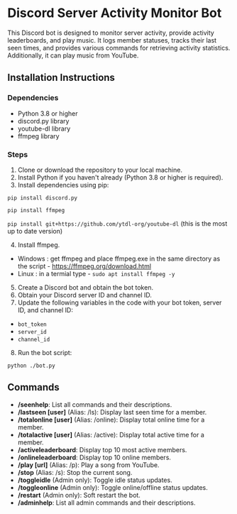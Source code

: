 # Discord Server Activity Monitor Bot

This Discord bot is designed to monitor server activity, provide activity leaderboards, and play music. It logs member statuses, tracks their last seen times, and provides various commands for retrieving activity statistics. Additionally, it can play music from YouTube.

## Installation Instructions
### Dependencies
- Python 3.8 or higher
- discord.py library
- youtube-dl library
- ffmpeg library

### Steps
1. Clone or download the repository to your local machine.
2. Install Python if you haven't already (Python 3.8 or higher is required).
3. Install dependencies using pip:

`pip install discord.py`

`pip install ffmpeg`

`pip install git+https://github.com/ytdl-org/youtube-dl` (this is the most up to date version)

4. Install ffmpeg.
- Windows : get ffmpeg and place ffmpeg.exe in the same directory as the script - https://ffmpeg.org/download.html
- Linux : in a termial type - `sudo apt install ffmpeg -y`

5. Create a Discord bot and obtain the bot token.
6. Obtain your Discord server ID and channel ID.
7. Update the following variables in the code with your bot token, server ID, and channel ID:
- `bot_token`
- `server_id`
- `channel_id`
8. Run the bot script:

`python ./bot.py`

## Commands
- **/seenhelp**: List all commands and their descriptions.
- **/lastseen [user]** (Alias: /ls): Display last seen time for a member.
- **/totalonline [user]** (Alias: /online): Display total online time for a member.
- **/totalactive [user]** (Alias: /active): Display total active time for a member.
- **/activeleaderboard**: Display top 10 most active members.
- **/onlineleaderboard**: Display top 10 online members.
- **/play [url]** (Alias: /p): Play a song from YouTube.
- **/stop** (Alias: /s): Stop the current song.
- **/toggleidle** (Admin only): Toggle idle status updates.
- **/toggleonline** (Admin only): Toggle online/offline status updates.
- **/restart** (Admin only): Soft restart the bot.
- **/adminhelp**: List all admin commands and their descriptions.
